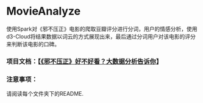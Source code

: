# MovieAnalyze
使用Spark对《邪不压正》电影的爬取豆瓣评分进行分词，用户的情感分析，使用d3-Cloud将结果数据以词云的方式展现出来，最后通过分词用户对该电影的评分来判断该电影的口碑。

### 项目文档：【[《邪不压正》好不好看？大数据分析告诉你](https://mp.weixin.qq.com/s?__biz=MzU5NTI4NjI0NQ==&tempkey=OTgwX3lLU2VlZ2xpNnBFRk9jSW1rUGtMWFVZWGRFSVl6eFRZb3JNQy1qWktFWTBGVkdTMFVlVnNOOVBGVGtWWVpwUEFtWkp0QVZtNDRhQW9yWTctNGpzR1paOGtWcDJLeWI2Vzd1QlowUWZ5amxOR0J4dzVKdUh5LWdOSVpYTXZBWExhc1JwY1F5bE9JcjhNb1VkQjJTWEJTeUk5N01pYkhfWmxXUFNaeGd%2Bfg%3D%3D&chksm=7e7500e8490289fe4ab9e2da2d97c1bc76d2ec2fbe010d09512368e87c0b78475707674df32f#rd)】

### 注意事项：
请阅读每个文件夹下的README.
